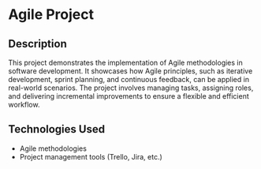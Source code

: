 # Agile Project

## Description

This project demonstrates the implementation of Agile methodologies in software development. It showcases how Agile principles, such as iterative development, sprint planning, and continuous feedback, can be applied in real-world scenarios. The project involves managing tasks, assigning roles, and delivering incremental improvements to ensure a flexible and efficient workflow.

## Technologies Used

- Agile methodologies
- Project management tools (Trello, Jira, etc.)
